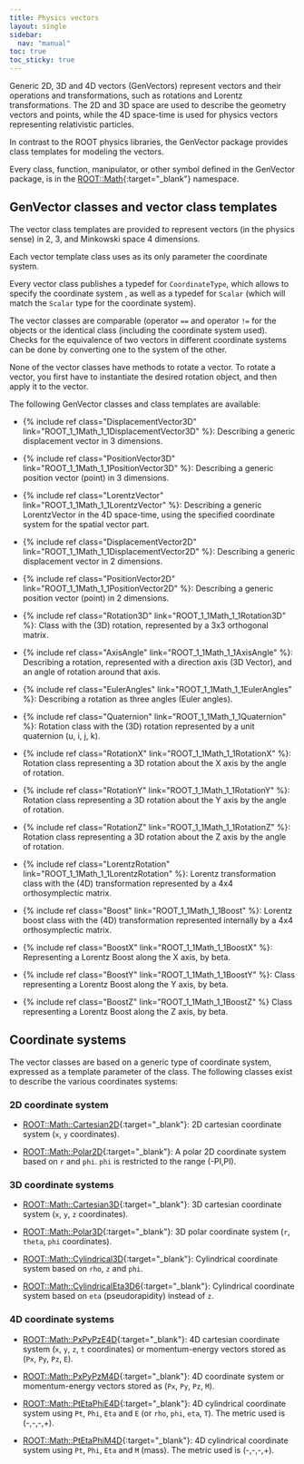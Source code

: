 ```yaml
---
title: Physics vectors
layout: single
sidebar:
  nav: "manual"
toc: true
toc_sticky: true
---
```



Generic 2D, 3D and 4D vectors (GenVectors) represent vectors and their operations and transformations, such as rotations and Lorentz transformations. The 2D and 3D space are used to describe the geometry vectors and points, while the 4D space-time is used for physics vectors representing relativistic particles.

In contrast to the ROOT physics libraries, the GenVector package provides class templates for modeling the vectors.

Every class, function, manipulator, or other symbol defined in the GenVector package, is in the [ROOT::Math](https://root.cern/doc/master/namespaceROOT_1_1Math.html){:target="_blank"} namespace.

## GenVector classes and vector class templates

The vector class templates are provided to represent vectors (in the physics sense) in 2, 3, and Minkowski space 4 dimensions.

Each vector template class  uses as its only parameter the coordinate system.

Every vector class publishes a typedef for `CoordinateType`, which allows to specify the coordinate system , as well as a typedef for `Scalar` (which will match the `Scalar` type for the coordinate system).

The vector classes are comparable (operator `==` and operator `!=` for the objects or the identical class (including the coordinate system used). Checks for the
equivalence of two vectors in different coordinate systems can be done by converting one to the system of the other.

None of the vector classes have methods to rotate a vector. To rotate a vector, you first have to instantiate the desired rotation object, and then apply it to the vector.

The following GenVector classes and class templates are available:

- {% include ref class="DisplacementVector3D" link="ROOT_1_1Math_1_1DisplacementVector3D" %}: Describing a generic displacement vector in 3 dimensions.

- {% include ref class="PositionVector3D" link="ROOT_1_1Math_1_1PositionVector3D" %}: Describing a generic position vector (point) in 3 dimensions.

- {% include ref class="LorentzVector" link="ROOT_1_1Math_1_1LorentzVector" %}: Describing a generic LorentzVector in the 4D space-time, using the specified coordinate system for the spatial vector part.

- {% include ref class="DisplacementVector2D" link="ROOT_1_1Math_1_1DisplacementVector2D" %}: Describing a generic displacement vector in 2 dimensions.

- {% include ref class="PositionVector2D" link="ROOT_1_1Math_1_1PositionVector2D" %}: Describing a generic position vector (point) in 2 dimensions.

- {% include ref class="Rotation3D" link="ROOT_1_1Math_1_1Rotation3D" %}: Class with the (3D) rotation, represented by a 3x3 orthogonal matrix.

- {% include ref class="AxisAngle" link="ROOT_1_1Math_1_1AxisAngle" %}: Describing a rotation, represented with a direction axis (3D Vector), and an angle of rotation around that axis.

- {% include ref class="EulerAngles" link="ROOT_1_1Math_1_1EulerAngles" %}: Describing a rotation as three angles (Euler angles).

- {% include ref class="Quaternion" link="ROOT_1_1Math_1_1Quaternion" %}: Rotation class with the (3D) rotation represented by a unit quaternion (u, i, j, k).

- {% include ref class="RotationX" link="ROOT_1_1Math_1_1RotationX" %}: Rotation class representing a 3D rotation about the X axis by the angle of rotation.

- {% include ref class="RotationY" link="ROOT_1_1Math_1_1RotationY" %}: Rotation class representing a 3D rotation about the Y axis by the angle of rotation.

- {% include ref class="RotationZ" link="ROOT_1_1Math_1_1RotationZ" %}: Rotation class representing a 3D rotation about the Z axis by the angle of rotation.

- {% include ref class="LorentzRotation" link="ROOT_1_1Math_1_1LorentzRotation" %}: Lorentz transformation class with the (4D) transformation represented by a 4x4 orthosymplectic matrix.

- {% include ref class="Boost" link="ROOT_1_1Math_1_1Boost" %}: Lorentz boost class with the (4D) transformation represented internally by a 4x4 orthosymplectic matrix.

- {% include ref class="BoostX" link="ROOT_1_1Math_1_1BoostX" %}: Representing a Lorentz Boost along the X axis, by beta.

- {% include ref class="BoostY" link="ROOT_1_1Math_1_1BoostY" %}: Class representing a Lorentz Boost along the Y axis, by beta.

- {% include ref class="BoostZ" link="ROOT_1_1Math_1_1BoostZ" %} Class representing a Lorentz Boost along the Z axis, by beta.

## Coordinate systems

The vector classes are based on a generic type of coordinate system, expressed as a template parameter of the class. The following classes exist to describe the various coordinates systems:

### 2D coordinate system

- [ROOT::Math::Cartesian2D](https://root.cern/doc/master/classROOT_1_1Math_1_1Cartesian2D.html){:target="_blank"}: 2D cartesian coordinate system (`x`, `y` coordinates).

- [ROOT::Math::Polar2D](https://root.cern/doc/master/classROOT_1_1Math_1_1Polar2D.html){:target="_blank"}: A polar 2D coordinate system based on `r` and `phi`. `phi` is restricted to the range (-PI,PI).

### 3D coordinate systems

- [ROOT::Math::Cartesian3D](https://root.cern/doc/master/classROOT_1_1Math_1_1Cartesian3D.html){:target="_blank"}: 3D cartesian coordinate system (`x`, `y`, `z` coordinates).

- [ROOT::Math::Polar3D](https://root.cern/doc/master/classROOT_1_1Math_1_1Polar3D.html){:target="_blank"}: 3D polar coordinate system (`r`, `theta`, `phi` coordinates).

- [ROOT::Math::Cylindrical3D](https://root.cern/doc/master/classROOT_1_1Math_1_1Cylindrical3D.html){:target="_blank"}: Cylindrical coordinate system based on `rho`, `z` and `phi`.

- [ROOT::Math::CylindricalEta3D6](https://root.cern/doc/master/classROOT_1_1Math_1_1CylindricalEta3D.html){:target="_blank"}: Cylindrical coordinate system based on `eta` (pseudorapidity) instead of `z`.

### 4D coordinate systems

- [ROOT::Math::PxPyPzE4D](https://root.cern/doc/master/classROOT_1_1Math_1_1PxPyPzE4D.html){:target="_blank"}: 4D cartesian coordinate system (`x`, `y`, `z`, `t` coordinates) or momentum-energy vectors stored as (`Px`, `Py`, `Pz`, `E`).

- [ROOT::Math::PxPyPzM4D](https://root.cern/doc/master/classROOT_1_1Math_1_1PxPyPzM4D.html){:target="_blank"}: 4D coordinate system or momentum-energy vectors stored as (`Px`, `Py`, `Pz`, `M`).

- [ROOT::Math::PtEtaPhiE4D](https://root.cern/doc/master/classROOT_1_1Math_1_1PtEtaPhiE4D.html){:target="_blank"}: 4D cylindrical coordinate system using `Pt`, `Phi`, `Eta` and `E` (or `rho`, `phi`, `eta`, `T`). The metric used is (-,-,-,+).

- [ROOT::Math::PtEtaPhiM4D](https://root.cern/doc/master/classROOT_1_1Math_1_1PtEtaPhiM4D.html){:target="_blank"}: 4D cylindrical coordinate system using `Pt`, `Phi`, `Eta` and `M` (mass). The metric used is (-,-,-,+).


